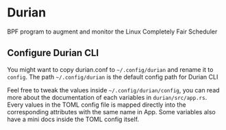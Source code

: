 # Durian

BPF program to augment and monitor the Linux Completely Fair Scheduler

## Configure Durian CLI

You might want to copy durian.conf to `~/.config/durian` and rename it to `config`. The path `~/.config/durian` is the default config path for Durian CLI

Feel free to tweak the values inside `~/.config/durian/config`, you can read more about the documentation of each variables in `durian/src/app.rs`. Every values in the TOML config file is mapped directly into the corresponding attributes with the same name in App. Some variables also have a mini docs inside the TOML config itself.
